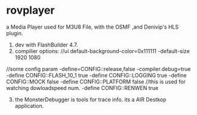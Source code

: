 # rovplayer
a Media Player used for M3U8 File, with the OSMF ,and Denivip's HLS plugin.
1. dev with FlashBuilder 4.7.
2. compilier options:
  //ui
  default-background-color=0x111111
  -default-size 1920 1080
  
  //some config param
  -define=CONFIG::release,false
  -compiler.debug=true
  -define CONFIG::FLASH_10_1 true
  -define CONFIG::LOGGING true
  -define CONFIG::MOCK false
  -define CONFIG::PLATFORM false
  //this is used for watching dowloadspeed num.
  -define CONFIG::RENWEN true
  
3. the MonsterDebugger is tools for trace info. its a AIR Destkop application.
